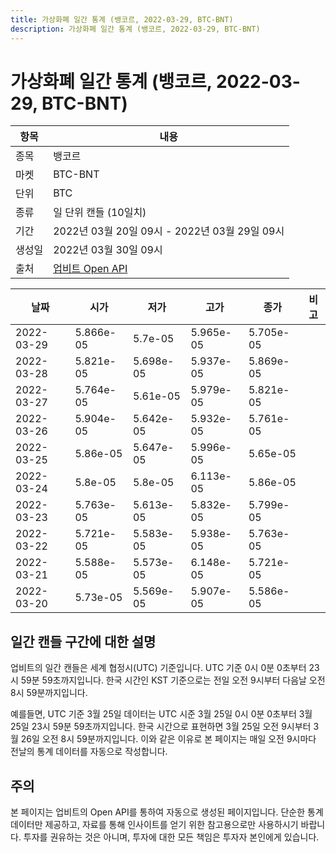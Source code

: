 ```yaml
---
title: 가상화폐 일간 통계 (뱅코르, 2022-03-29, BTC-BNT)
description: 가상화폐 일간 통계 (뱅코르, 2022-03-29, BTC-BNT)
---
```



가상화폐 일간 통계 (뱅코르, 2022-03-29, BTC-BNT)
===

|항목|내용|
|--|--|
|종목|뱅코르|
|마켓|BTC-BNT|
|단위|BTC|
|종류|일 단위 캔들 (10일치)|
|기간|2022년 03월 20일 09시 - 2022년 03월 29일 09시|
|생성일|2022년 03월 30일 09시|
|출처|[업비트 Open API](https://docs.upbit.com)|


|날짜|시가|저가|고가|종가|비고|
|--|--|--|--|--|--|
|2022-03-29|5.866e-05|5.7e-05|5.965e-05|5.705e-05|    |
|2022-03-28|5.821e-05|5.698e-05|5.937e-05|5.869e-05|    |
|2022-03-27|5.764e-05|5.61e-05|5.979e-05|5.821e-05|    |
|2022-03-26|5.904e-05|5.642e-05|5.932e-05|5.761e-05|    |
|2022-03-25|5.86e-05|5.647e-05|5.996e-05|5.65e-05|    |
|2022-03-24|5.8e-05|5.8e-05|6.113e-05|5.86e-05|    |
|2022-03-23|5.763e-05|5.613e-05|5.832e-05|5.799e-05|    |
|2022-03-22|5.721e-05|5.583e-05|5.938e-05|5.763e-05|    |
|2022-03-21|5.588e-05|5.573e-05|6.148e-05|5.721e-05|    |
|2022-03-20|5.73e-05|5.569e-05|5.907e-05|5.586e-05|    |


일간 캔들 구간에 대한 설명
---


업비트의 일간 캔들은 세계 협정시(UTC) 기준입니다. 
UTC 기준 0시 0분 0초부터 23시 59분 59초까지입니다. 
한국 시간인 KST 기준으로는 전일 오전 9시부터 다음날 오전 8시 59분까지입니다. 


예를들면, UTC 기준 3월 25일 데이터는 UTC 시준 3월 25일 0시 0분 0초부터 3월 25일 23시 59분 59초까지입니다. 
한국 시간으로 표현하면 3월 25일 오전 9시부터 3월 26일 오전 8시 59분까지입니다. 
이와 같은 이유로 본 페이지는 매일 오전 9시마다 전날의 통계 데이터를 자동으로 작성합니다. 


주의
---


본 페이지는 업비트의 Open API를 통하여 자동으로 생성된 페이지입니다. 
단순한 통계 데이터만 제공하고, 자료를 통해 인사이트를 얻기 위한 참고용으로만 사용하시기 바랍니다. 
투자를 권유하는 것은 아니며, 투자에 대한 모든 책임은 투자자 본인에게 있습니다. 

